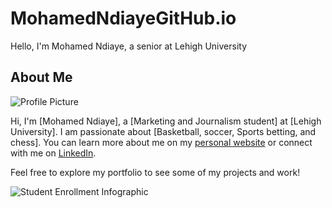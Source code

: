 # MohamedNdiayeGitHub.io
Hello, I'm Mohamed Ndiaye, a senior at Lehigh University
## About Me
![Profile Picture](link_to_your_image)

Hi, I'm [Mohamed Ndiaye], a [Marketing and Journalism student] at [Lehigh University]. I am passionate about [Basketball, soccer,  Sports betting, and chess]. You can learn more about me on my [personal website](link_to_personal_website) or connect with me on [LinkedIn](https://www.linkedin.com/in/mohamed-ndiaye-a39b79238/).

Feel free to explore my portfolio to see some of my projects and work!

![Student Enrollment Infographic](https://github.com/Mon224/Mon224.GitHub.io/blob/main/Student%20Enrollment.png?raw=true) 
